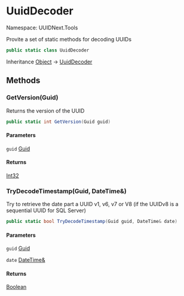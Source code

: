 # UuidDecoder

Namespace: UUIDNext.Tools

Provite a set of static methods for decoding UUIDs

```csharp
public static class UuidDecoder
```

Inheritance [Object](https://docs.microsoft.com/en-us/dotnet/api/system.object) → [UuidDecoder](./uuidnext.tools.uuiddecoder.md)

## Methods

### **GetVersion(Guid)**

Returns the version of the UUID

```csharp
public static int GetVersion(Guid guid)
```

#### Parameters

`guid` [Guid](https://docs.microsoft.com/en-us/dotnet/api/system.guid)<br>

#### Returns

[Int32](https://docs.microsoft.com/en-us/dotnet/api/system.int32)<br>

### **TryDecodeTimestamp(Guid, DateTime&)**

Try to retrieve the date part a UUID v1, v6, v7 or V8 (if the UUIDv8 is a sequential UUID for SQL Server)

```csharp
public static bool TryDecodeTimestamp(Guid guid, DateTime& date)
```

#### Parameters

`guid` [Guid](https://docs.microsoft.com/en-us/dotnet/api/system.guid)<br>

`date` [DateTime&](https://docs.microsoft.com/en-us/dotnet/api/system.datetime&)<br>

#### Returns

[Boolean](https://docs.microsoft.com/en-us/dotnet/api/system.boolean)<br>
